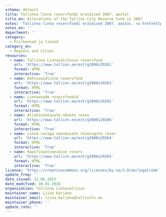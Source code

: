 ```yaml
---
schema: default
title: Tallinna linna reservfondi eraldised 2007. aastal
title_en: Allocations of the Tallinn City Reserve Fund in 2007
notes: 'Tallinna linna reservfondi eraldised 2007. aastal. <a href=http://www.tallinn.ee/eelarve>Tallinna eelarved</a>.'
notes_en: ''
department: ''
category:
  - Piirkonnad ja linnad
category_en:
  - Regions and Cities
resources:
  - name: Tallinna Linnavalitsuse reservfond
    url: 'https://www.tallinn.ee/est/g3808s29261'
    format: HTML
    interactive: 'True'
  - name: Kohtuvaidluste reservfond
    url: 'https://www.tallinn.ee/est/g3808s29263'
    format: HTML
    interactive: 'True'
  - name: Linnaosade reservfondid
    url: 'https://www.tallinn.ee/est/g3808s29262'
    format: HTML
    interactive: 'True'
  - name: Allahinnatavate nõuete resev
    url: 'https://www.tallinn.ee/est/g3808s29266'
    format: HTML
    interactive: 'True'
  - name: Linna varaga seonduvate toimingute resev
    url: 'https://www.tallinn.ee/est/g3808s29264'
    format: HTML
    interactive: 'True'
  - name: Kaasfinantseeimise reserv
    url: 'https://www.tallinn.ee/est/g3808s29265'
    format: HTML
    interactive: 'True'
license: 'https://creativecommons.org/licenses/by-sa/3.0/ee/legalcode'
update_freq: ''
date_issued: 11.06.2015
date_modified: 10.01.2018
organization: Tallinna Linnavalitsus
maintainer_name: Liina Karjane
maintainer_email: liina.karjane@tallinnlv.ee
maintainer_phone: ''
update_rate: ''
---
```

